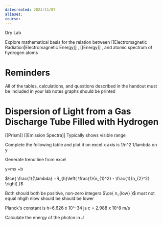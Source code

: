 ```yaml
---
datecreated: 2023/11/07
aliases: 
course:
---
```

Dry Lab

Explore mathematical basis for the relation between [[Electromagnetic Radiation|Electromagnetic Energy]] , [[Energy]] , and atomic spectrum of hydrogen atoms

# Reminders

All of the tables, calculations, and questions described in the handout must be included in your lab notes
graphs should be printed

# Dispersion of Light from a Gas Discharge Tube Filled with Hydrogen

[[Prism]]
[[Emission Spectra]]
Typically shows visible range

Complete the following table and plot it on excel
x axis is 1/n^2
1/lambda on y

Generate trend line from excel

y=mx +b 

$\ce{ \frac{1}{\lambda} =R_{h}\left( \frac{1}{n_{1}^2} - \frac{1}{n_{2}^2} \right) }$

Both should both be positive, non-zero integers
$\ce{ n_{low} }$ must not equal nhgih
nlow should be should be lower

Planck's constant is h=6.626 x 10^-34 js
c = 2.988 x 10^8 m/s

Calculate the energy of the photon in J

